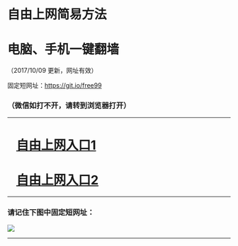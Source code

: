 ﻿# 自由上网简易方法

# 电脑、手机一键翻墙

（2017/10/09 更新，网址有效）

固定短网址：https://git.io/free99

### （微信如打不开，请转到浏览器打开）


***





# &nbsp;&nbsp; <a href="http://ft3069526619.fwq-tz-1001.info/fwqtz01.html?t=100900114095 " target="_blank">自由上网入口1</a>
# &nbsp;&nbsp; <a href="http://ft2850031134.fwq-tz-1002.info/fwqtz02.html?t=100900113633 " target="_blank">自由上网入口2</a>
***

### 请记住下图中固定短网址：

<img src="https://s3-us-west-2.amazonaws.com/fwq-1001/yjfq-20170905okok.png" /> 


***


